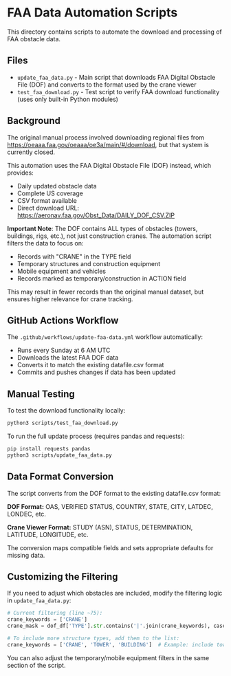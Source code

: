 # FAA Data Automation Scripts

This directory contains scripts to automate the download and processing of FAA obstacle data.

## Files

- `update_faa_data.py` - Main script that downloads FAA Digital Obstacle File (DOF) and converts to the format used by the crane viewer
- `test_faa_download.py` - Test script to verify FAA download functionality (uses only built-in Python modules)

## Background

The original manual process involved downloading regional files from https://oeaaa.faa.gov/oeaaa/oe3a/main/#/download, but that system is currently closed. 

This automation uses the FAA Digital Obstacle File (DOF) instead, which provides:
- Daily updated obstacle data
- Complete US coverage 
- CSV format available
- Direct download URL: https://aeronav.faa.gov/Obst_Data/DAILY_DOF_CSV.ZIP

**Important Note**: The DOF contains ALL types of obstacles (towers, buildings, rigs, etc.), not just construction cranes. The automation script filters the data to focus on:
- Records with "CRANE" in the TYPE field
- Temporary structures and construction equipment
- Mobile equipment and vehicles
- Records marked as temporary/construction in ACTION field

This may result in fewer records than the original manual dataset, but ensures higher relevance for crane tracking.

## GitHub Actions Workflow

The `.github/workflows/update-faa-data.yml` workflow automatically:
- Runs every Sunday at 6 AM UTC
- Downloads the latest FAA DOF data
- Converts it to match the existing datafile.csv format
- Commits and pushes changes if data has been updated

## Manual Testing

To test the download functionality locally:

```bash
python3 scripts/test_faa_download.py
```

To run the full update process (requires pandas and requests):

```bash
pip install requests pandas
python3 scripts/update_faa_data.py
```

## Data Format Conversion

The script converts from the DOF format to the existing datafile.csv format:

**DOF Format:** OAS, VERIFIED STATUS, COUNTRY, STATE, CITY, LATDEC, LONDEC, etc.

**Crane Viewer Format:** STUDY (ASN), STATUS, DETERMINATION, LATITUDE, LONGITUDE, etc.

The conversion maps compatible fields and sets appropriate defaults for missing data.

## Customizing the Filtering

If you need to adjust which obstacles are included, modify the filtering logic in `update_faa_data.py`:

```python
# Current filtering (line ~75):
crane_keywords = ['CRANE']
crane_mask = dof_df['TYPE'].str.contains('|'.join(crane_keywords), case=False, na=False)

# To include more structure types, add them to the list:
crane_keywords = ['CRANE', 'TOWER', 'BUILDING']  # Example: include towers and buildings
```

You can also adjust the temporary/mobile equipment filters in the same section of the script.